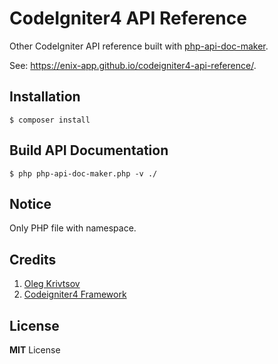 # CodeIgniter4 API Reference

Other CodeIgniter API reference built with [php-api-doc-maker](https://github.com/olegkrivtsov/php-api-doc-maker).

See: https://enix-app.github.io/codeigniter4-api-reference/.

## Installation

```
$ composer install
```

## Build API Documentation

```
$ php php-api-doc-maker.php -v ./
```

## Notice

Only PHP file with namespace.

## Credits

1. [Oleg Krivtsov](https://github.com/olegkrivtsov/php-api-doc-maker)
2. [Codeigniter4 Framework](https://github.com/codeigniter4/framework)

## License

**MIT** License